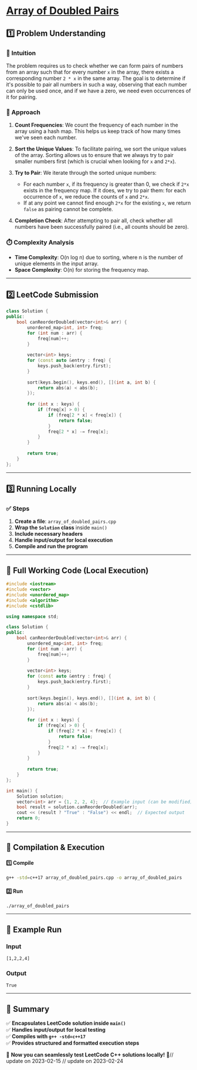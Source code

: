 # **[Array of Doubled Pairs](https://leetcode.com/problems/array-of-doubled-pairs/description/)**  

## **1️⃣ Problem Understanding**  
### **📌 Intuition**  
The problem requires us to check whether we can form pairs of numbers from an array such that for every number `x` in the array, there exists a corresponding number `2 * x` in the same array. The goal is to determine if it's possible to pair all numbers in such a way, observing that each number can only be used once, and if we have a zero, we need even occurrences of it for pairing.

### **🚀 Approach**  
1. **Count Frequencies**: We count the frequency of each number in the array using a hash map. This helps us keep track of how many times we've seen each number.
  
2. **Sort the Unique Values**: To facilitate pairing, we sort the unique values of the array. Sorting allows us to ensure that we always try to pair smaller numbers first (which is crucial when looking for `x` and `2*x`).

3. **Try to Pair**: We iterate through the sorted unique numbers:
   - For each number `x`, if its frequency is greater than 0, we check if `2*x` exists in the frequency map. If it does, we try to pair them: for each occurrence of `x`, we reduce the counts of `x` and `2*x`.
   - If at any point we cannot find enough `2*x` for the existing `x`, we return `false` as pairing cannot be complete.

4. **Completion Check**: After attempting to pair all, check whether all numbers have been successfully paired (i.e., all counts should be zero).

### **⏱️ Complexity Analysis**  
- **Time Complexity**: O(n log n) due to sorting, where n is the number of unique elements in the input array.  
- **Space Complexity**: O(n) for storing the frequency map.  

---  

## **2️⃣ LeetCode Submission**  
```cpp
class Solution {
public:
    bool canReorderDoubled(vector<int>& arr) {
        unordered_map<int, int> freq;
        for (int num : arr) {
            freq[num]++;
        }
        
        vector<int> keys;
        for (const auto &entry : freq) {
            keys.push_back(entry.first);
        }
        
        sort(keys.begin(), keys.end(), [](int a, int b) {
            return abs(a) < abs(b);
        });
        
        for (int x : keys) {
            if (freq[x] > 0) {
                if (freq[2 * x] < freq[x]) {
                    return false;
                }
                freq[2 * x] -= freq[x];
            }
        }
        
        return true;
    }
};  
```  

---  

## **3️⃣ Running Locally**  
### **✅ Steps**  
1. **Create a file**: `array_of_doubled_pairs.cpp`  
2. **Wrap the `Solution` class** inside `main()`  
3. **Include necessary headers**  
4. **Handle input/output for local execution**  
5. **Compile and run the program**  

---  

## **📝 Full Working Code (Local Execution)**  
```cpp
#include <iostream>
#include <vector>
#include <unordered_map>
#include <algorithm>
#include <cstdlib>

using namespace std;

class Solution {
public:
    bool canReorderDoubled(vector<int>& arr) {
        unordered_map<int, int> freq;
        for (int num : arr) {
            freq[num]++;
        }
        
        vector<int> keys;
        for (const auto &entry : freq) {
            keys.push_back(entry.first);
        }
        
        sort(keys.begin(), keys.end(), [](int a, int b) {
            return abs(a) < abs(b);
        });
        
        for (int x : keys) {
            if (freq[x] > 0) {
                if (freq[2 * x] < freq[x]) {
                    return false;
                }
                freq[2 * x] -= freq[x];
            }
        }
        
        return true;
    }
};

int main() {
    Solution solution;
    vector<int> arr = {1, 2, 2, 4};  // Example input (can be modified)
    bool result = solution.canReorderDoubled(arr);
    cout << (result ? "True" : "False") << endl;  // Expected output
    return 0;
}
```  

---  

## **🔧 Compilation & Execution**  
#### **1️⃣ Compile**  
```bash
g++ -std=c++17 array_of_doubled_pairs.cpp -o array_of_doubled_pairs
```  

#### **2️⃣ Run**  
```bash
./array_of_doubled_pairs
```  

---  

## **🎯 Example Run**  
### **Input**  
```
[1,2,2,4]
```  
### **Output**  
```
True
```  

---  

## **📌 Summary**  
✅ **Encapsulates LeetCode solution inside `main()`**  
✅ **Handles input/output for local testing**  
✅ **Compiles with `g++ -std=c++17`**  
✅ **Provides structured and formatted execution steps**  

🚀 **Now you can seamlessly test LeetCode C++ solutions locally!** 🚀// update on 2023-02-15
// update on 2023-02-24
